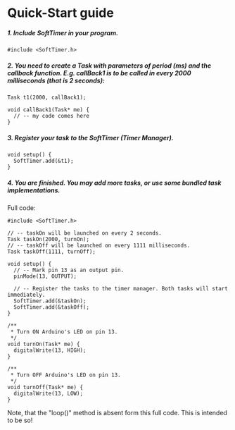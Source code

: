 # Quick-Start guide #

##### 1. Include SoftTimer in your program.
```
#include <SoftTimer.h>
```

##### 2. You need to create a Task with parameters of period (ms) and the callback function. E.g. callBack1 is to be called in every 2000 milliseconds (that is 2 seconds):
```
Task t1(2000, callBack1);

void callBack1(Task* me) {
  // -- my code comes here
}
```

##### 3. Register your task to the SoftTimer (Timer Manager).
```
void setup() {
  SoftTimer.add(&t1);
}
```

##### 4. You are finished. You may add more tasks, or use some bundled task implementations.

Full code:
```
#include <SoftTimer.h>

// -- taskOn will be launched on every 2 seconds.
Task taskOn(2000, turnOn);
// -- taskOff will be launched on every 1111 milliseconds.
Task taskOff(1111, turnOff);

void setup() {
  // -- Mark pin 13 as an output pin.
  pinMode(13, OUTPUT);

  // -- Register the tasks to the timer manager. Both tasks will start immediately.
  SoftTimer.add(&taskOn);
  SoftTimer.add(&taskOff);
}

/**
 * Turn ON Arduino's LED on pin 13.
 */
void turnOn(Task* me) {
  digitalWrite(13, HIGH);
}

/**
 * Turn OFF Arduino's LED on pin 13.
 */
void turnOff(Task* me) {
  digitalWrite(13, LOW);
}
```

Note, that the "loop()" method is absent form this full code. This is intended to be so!

